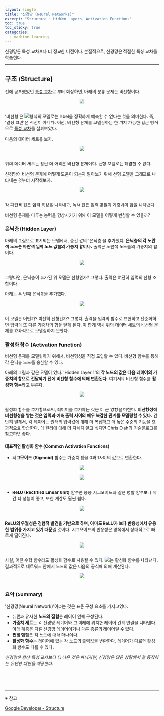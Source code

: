 ```yaml
---
layout: single
title: "신경망 (Neural Networks)"
excerpt: "Structure : Hidden Layers, Activation Functions"
toc: true
toc_sticky: true
categories:
  - machine-learning
---
```


신경망은 특성 교차보다 더 정교한 버전이다. 본질적으로, 신경망은 적절한 특성 교차를 학습힌다.


---
## 구조 (Structure)

전에 공부했었던 [특성 교차](https://prierkt.github.io/machine-learning/FeatureCrosses/)로 부터 회상하면, 아래의 분류 문제는 비선형이다.

<center><img src="{{site.baseurl}}/assets/images/structure1.png" /></center><br>

'비선형'은 <img src="{{site.baseurl}}/assets/images/structure12.png" />형식의 모델로는 label을 정확하게 예측할 수 없다는 것을 의미한다. 즉, '결정 표면'은 직선이 아니다. 이전, 비선형 문제를 모델링하는 한 가지 가능한 접근 방식으로 [특성 교차](https://prierkt.github.io/machine-learning/FeatureCrosses/)를 살펴보았다.

다음의 데이터 세트를 보자.

<center><img src="{{site.baseurl}}/assets/images/structure2.png" /></center><br>

위의 데이터 세트는 훨씬 더 어려운 비선형 문제이다. 선형 모델로는 해결할 수 없다.

신경망이 비선형 문제에 어떻게 도움이 되는지 알아보기 위해 선형 모델을 그래프로 나타내는 것부터 시작해보자.

<center><img src="{{site.baseurl}}/assets/images/structure3.png" /></center><br>

각 파란색 원은 입력 특성을 나타내고, 녹색 원은 입력 값들의 가중치의 합을 나타낸다.

비선형 문제를 다루는 능력을 향상시키기 위해 이 모델을 어떻게 변경할 수 있을까?


### 은닉층 (Hidden Layer)

아래의 그림으로 표시되는 모델에서, 중간 값의 '은닉층'을 추가했다. **은닉층의 각 노란색 노드는 파란색 입력 노드 값들의 가중치 합이다.** 출력은 노란색 노드들의 가중치의 합이다.

<center><img src="{{site.baseurl}}/assets/images/structure4.png" /></center><br>

그렇다면, 은닉층이 추가된 위 모델은 선형인가? 그렇다. 출력은 여전히 입럭의 선형 조합이다.

아래는 두 번째 은닉층을 추가했다.

<center><img src="{{site.baseurl}}/assets/images/structure5.png" /></center><br>

이 모델은 어떤가? 여전히 선형인가? 그렇다. 출력을 입력의 함수로 표현하고 단순화하면 입력의 또 다른 가중차의 합을 얻게 된다. 이 합계 역시 위의 데이터 세트의 비선형 문제를 효과적으로 모델링하지 못한다.


### 활성화 함수 (Activation Function)

비선형 문제를 모델링하기 위해서, 비선형성을 직접 도입할 수 있다. 비선형 함수를 통해 각 은닉층 노드를 송신할 수 있다.

아래의 그림과 같은 모델이 있다. 'Hidden Layer 1'의 **각 노드의 값은 다음 레이어의 가중치의 합으로 전달되기 전에 비선형 함수에 의해 변환된다.** 여기서의 비선형 함수를 **활성화 함수**라고 부른다.

<center><img src="{{site.baseurl}}/assets/images/structure6.png" /></center><br>

활성화 함수를 추가함으로써, 레이어를 추가하는 것은 더 큰 영향을 미친다. **비선형성에 비선형성을 쌓는 것은 입력과 예측 출력 사이의 매우 복잡한 관계를 모델링할 수 있다.** 간단히 말해서, 각 레이어는 원래의 입력값에 대해 더 복잡하고 더 높은 수준의 기능을 효과적으로 학습한다. 이 원리에 대해 더 자세히 알고 싶다면 [Chris Olah의 기술블로그](http://colah.github.io/posts/2014-03-NN-Manifolds-Topology/)를 참고하면 좋다.


#### 대표적인 활성화 함수 (Common Activation Functions)

- **시그모이드 (Sigmoid)** 함수는 가중치 합을 0과 1사이의 값으로 변환한다.

<center><img src="{{site.baseurl}}/assets/images/structure7.png" /></center><br>

<center><img src="{{site.baseurl}}/assets/images/structure8.png" /></center><br>

- **ReLU (Rectified Linear Unit)** 함수는 종종 시그모이드와 같은 평활 함수보다 약간 더 성능이 좋고, 또한 계산도 훨씬 쉽다.

<center><img src="{{site.baseurl}}/assets/images/structure9.png" /></center><br>

**ReLU의 우월성은 경험적 발견을 기반으로 하며, 아마도 ReLU가 보다 반응성에서 유용한 범위를 가지고 있기 때문**일 것이다. 시그모이드의 반응성은 양쪽에서 상대적으로 빠르게 떨어진다.

<center><img src="{{site.baseurl}}/assets/images/structure10.png" /></center><br>

사실, 어떤 수학 함수라도 활성화 함수로 사용될 수 있다. <img src="{{site.baseurl}}/assets/images/structure13.png" />는 활성화 함수를 나타낸다. 결과적으로 네트워크 안에서 노드의 값은 다음의 공식에 의해 계산된다.

<center><img src="{{site.baseurl}}/assets/images/structure11.png" /></center><br>


### 요약 (Summary)

'신경망(Neural Network)'이라는 것은 표준 구성 요소를 가지고있다.

- 뉴런과 유사한 **노드의 집합**은 레이어 안에 구성된다.
- **가중치 세트**는 각 신경망 레이어와 그 아래에 위치한 레이어 간의 연결을 나타낸다. 아래 계층은 다른 신경망 레이어이거나 다른 종류의 레이어일 수 있다.
- **편향 집합**은 각 노드에 대해 하나이다.
- **활성화 함수**는 레이어에 있는 각 노드의 출력값을 변환한다. 레이어가 다르면 활성화 함수도 다를 수 있다.

*신경망이 항상 특성 교차보다 더 나은 것은 아니지만, 신경망은 많은 상황에서 잘 동작하는 유연한 대안을 제공한다.*

<br>
<br>
<br>

---
※ 참고

[Google Developer - Structure](https://developers.google.com/machine-learning/crash-course/introduction-to-neural-networks/anatomy)<br>